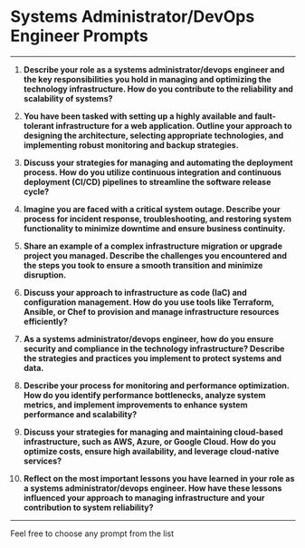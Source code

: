# Systems Administrator/DevOps Engineer Prompts

---

1. **Describe your role as a systems administrator/devops engineer and the key responsibilities you hold in managing and optimizing the technology infrastructure. How do you contribute to the reliability and scalability of systems?**

2. **You have been tasked with setting up a highly available and fault-tolerant infrastructure for a web application. Outline your approach to designing the architecture, selecting appropriate technologies, and implementing robust monitoring and backup strategies.**

3. **Discuss your strategies for managing and automating the deployment process. How do you utilize continuous integration and continuous deployment (CI/CD) pipelines to streamline the software release cycle?**

4. **Imagine you are faced with a critical system outage. Describe your process for incident response, troubleshooting, and restoring system functionality to minimize downtime and ensure business continuity.**

5. **Share an example of a complex infrastructure migration or upgrade project you managed. Describe the challenges you encountered and the steps you took to ensure a smooth transition and minimize disruption.**

6. **Discuss your approach to infrastructure as code (IaC) and configuration management. How do you use tools like Terraform, Ansible, or Chef to provision and manage infrastructure resources efficiently?**

7. **As a systems administrator/devops engineer, how do you ensure security and compliance in the technology infrastructure? Describe the strategies and practices you implement to protect systems and data.**

8. **Describe your process for monitoring and performance optimization. How do you identify performance bottlenecks, analyze system metrics, and implement improvements to enhance system performance and scalability?**

9. **Discuss your strategies for managing and maintaining cloud-based infrastructure, such as AWS, Azure, or Google Cloud. How do you optimize costs, ensure high availability, and leverage cloud-native services?**

10. **Reflect on the most important lessons you have learned in your role as a systems administrator/devops engineer. How have these lessons influenced your approach to managing infrastructure and your contribution to system reliability?**

---

Feel free to choose any prompt from the list
